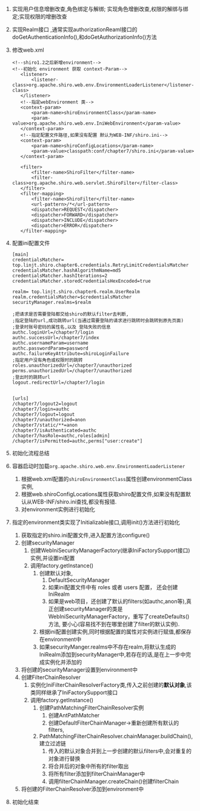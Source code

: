 1. 实现用户信息增删改查,角色绑定与解绑; 实现角色增删改查,权限的解绑与绑定;实现权限的增删改查
2. 实现Realm接口 ,通常实现authorizationReaml接口的doGetAuthenticationInfo(),和doGetAuthorizationInfo()方法
3. 修改web.xml
    ```
    <!--shiro1.2之后新增environment-->
   <!--初始化 environment 获取 context-Param-->
       <listener>
           <listener-class>org.apache.shiro.web.env.EnvironmentLoaderListener</listener-class>
       </listener>
       <!--指定webEnvironment 类-->
       <context-param>
           <param-name>shiroEnvironmentClass</param-name>
           <param-value>org.apache.shiro.web.env.IniWebEnvironment</param-value>
       </context-param>
       <!--指定配置文件路径,如果没有配置 默认为WEB-INF/shiro.ini-->
       <context-param>
           <param-name>shiroConfigLocations</param-name>
           <param-value>classpath:conf/chapter7/shiro.ini</param-value>
       </context-param>
   
       <filter>
           <filter-name>ShiroFilter</filter-name>
           <filter-class>org.apache.shiro.web.servlet.ShiroFilter</filter-class>
       </filter>
       <filter-mapping>
           <filter-name>ShiroFilter</filter-name>
           <url-pattern>/*</url-pattern>
           <dispatcher>REQUEST</dispatcher>
           <dispatcher>FORWARD</dispatcher>
           <dispatcher>INCLUDE</dispatcher>
           <dispatcher>ERROR</dispatcher>
       </filter-mapping>
   ```
4. 配置ini配置文件
    ```
    [main]
    credentialsMatcher= top.linjt.shiro.chapter6.credentials.RetryLimitCredentialsMatcher
    credentialsMatcher.hashAlgorithmName=md5
    credentialsMatcher.hashIterations=2
    credentialsMatcher.storedCredentialsHexEncoded=true
    
    realm= top.linjt.shiro.chapter6.realm.UserRealm
    realm.credentialsMatcher=$credentialsMatcher
    securityManager.realms=$realm
    
    ;把请求是否需要登陆都交给shiro的默认filter去判断,
    ;指定登陆的url,成功跳转url(当通过需要登陆的请求进行跳转时会跳转到原先页面)
    ;登录时账号密码的属性名,以及 登陆失败的信息
    authc.loginUrl=/chapter7/login
    authc.successUrl=/chapter7/index
    authc.usernameParam=username
    authc.passwordParam=password
    authc.failureKeyAttribute=shiroLoginFailure
    ;指定用户没有角色或权限时的跳转
    roles.unauthorizedUrl=/chapter7/unauthorized
    perms.unauthorizedUrl=/chapter7/unauthorized
    ;登出时的跳转url
    logout.redirectUrl=/chapter7/login
    
    
    [urls]
    /chapter7/logout2=logout
    /chapter7/login=authc
    /chapter7/logout=logout
    /chapter7/unauthorized=anon
    /chapter7/static/**=anon
    /chapter7/isAuthenticated=authc
    /chapter7/hasRole=authc,roles[admin]
    /chapter7/isPermitted=authc,perms["user:create"]
    ```

5. 初始化流程总结

1. 容器启动时加载<code>org.apache.shiro.web.env.EnvironmentLoaderListener</code>
    1. 根据web.xml配置的<code>shiroEnvironmentClass</code>属性创建environmentClass实例,
    2. 根据web.shiroConfigLocations<code></code>属性获取shiro配置文件,如果没有配置默认从WEB-INF/shiro.ini查找,都没有报错.
    3. 对environment实例进行初始化
2. 指定的environment类实现了Initializable接口,调用init()方法进行初始化
    1. 获取指定的shiro.ini配置文件,进入配置方法configure()
    2. 创建securityManager
        1. 创建WebIniSecurityManagerFactory(继承IniFactorySupport接口) 实例,并设置ini配置
        2. 调用factory.getInstance()
            1. 创建默认对象,
                1. DefaultSecurityManager
                2. 如果ini配置文件中有 roles 或者 users 配置， 还会创建IniRealm
                3. 如果是web项目，还创建了默认的filters(如authc,anon等),真正创建securityManager的类是WebIniSecurityManagerFactory，重写了createDefaults()方法, 要小心(容易找不到在哪里创建了filter的默认实例).
            2. 根据ini配置创建实例,同时根据配置的属性对实例进行赋值,都保存在environment中
            3. 如果securityManger.realms中不存在realm,将默认生成的IniRealm添加到securityManager中,若存在的话,是在上一步中完成实例化并添加的
    3. 将创建的securityManager设置到environment中
    4. 创建FilterChainResolver   
        1. 实例化IniFilterChainResolverFactory类,传入之前创建的**默认对象**,该类同样继承了IniFactorySupport接口
        2. 调用factory.getInstance()   
            1. 创建PathMatchingFilterChainResolver实例
                1. 创建AntPathMatcher
                2. 创建DefaultFilterChainManager->重新创建所有默认的filters,
            2. PathMatchingFilterChainResolver.chainManager.buildChain(),建立过滤链
                1. 传入的默认对象合并到上一步创建的默认filters中,会对重复的对象进行替换
                2. 将合并后的对象中所有的filter取出
                3. 将所有filter添加到filterChainManager中
                4. 调用filterChainManager.createChain()创建filterChain
    5. 将创建的FilterChainResolver添加到environment中
3. 初始化结束


